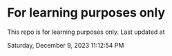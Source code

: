 # For learning purposes only
This repo is for learning purposes only.
Last updated at

Saturday, December 9, 2023 11:12:54 PM


